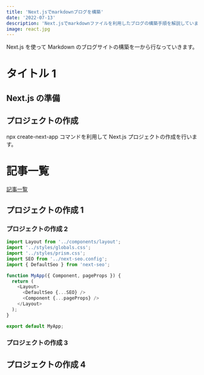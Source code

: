 ```yaml
---
title: 'Next.jsでmarkdownブログを構築'
date: '2022-07-13'
description: 'Next.jsでmarkdownファイルを利用したブログの構築手順を解説しています。'
image: react.jpg
---
```


Next.js を使って Markdown のブログサイトの構築を一から行なっていきます。

# タイトル 1

## Next.js の準備

## プロジェクトの作成

npx create-next-app コマンドを利用して Next.js プロジェクトの作成を行います。

# 記事一覧

[記事一覧](/)

## プロジェクトの作成 1

### プロジェクトの作成 2

```js
import Layout from '../components/layout';
import '../styles/globals.css';
import '../styles/prism.css';
import SEO from '../next-seo.config';
import { DefaultSeo } from 'next-seo';

function MyApp({ Component, pageProps }) {
  return (
    <Layout>
      <DefaultSeo {...SEO} />
      <Component {...pageProps} />
    </Layout>
  );
}

export default MyApp;
```

### プロジェクトの作成 3

## プロジェクトの作成 4
